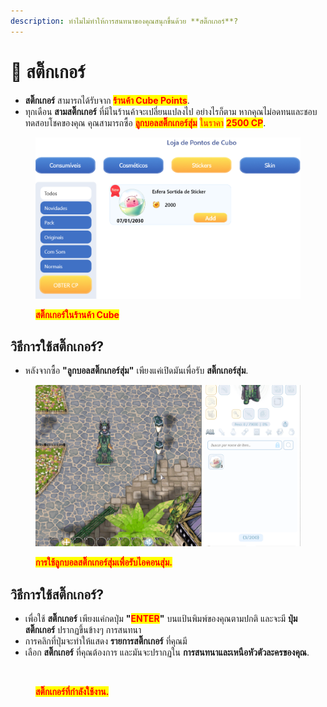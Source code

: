 ```yaml
---
description: ทำไมไม่ทำให้การสนทนาของคุณสนุกขึ้นด้วย **สติ๊กเกอร์**?
---
```


# 🎨 สติ๊กเกอร์

* **สติ๊กเกอร์** สามารถได้รับจาก <mark style="color:red;">**ร้านค้า Cube Points**</mark>.
* ทุกเดือน **สามสติ๊กเกอร์** ที่มีในร้านค้าจะเปลี่ยนแปลงไป อย่างไรก็ตาม หากคุณไม่อดทนและชอบทดสอบโชคของคุณ คุณสามารถซื้อ <mark style="color:red;">**ลูกบอลสติ๊กเกอร์สุ่ม**</mark> <mark style="color:red;"></mark><mark style="color:red;">ในราคา</mark> <mark style="color:red;"></mark><mark style="color:red;">**2500 CP**</mark>.

<figure><img src="../.gitbook/assets/2341.png" alt=""><figcaption><p><mark style="color:red;"><strong>สติ๊กเกอร์ในร้านค้า Cube</strong></mark></p></figcaption></figure>

## **วิธีการใช้สติ๊กเกอร์?**

* หลังจากซื้อ **"ลูกบอลสติ๊กเกอร์สุ่ม"** เพียงแค่เปิดมันเพื่อรับ **สติ๊กเกอร์สุ่ม**.

<figure><img src="../.gitbook/assets/3142.gif" alt=""><figcaption><p><mark style="color:red;"><strong>การใช้ลูกบอลสติ๊กเกอร์สุ่มเพื่อรับไอคอนสุ่ม.</strong></mark></p></figcaption></figure>

## **วิธีการใช้สติ๊กเกอร์?**

* เพื่อใช้ **สติ๊กเกอร์** เพียงแค่กดปุ่ม **"**<mark style="color:red;">**ENTER**</mark>**"** บนแป้นพิมพ์ของคุณตามปกติ และจะมี **ปุ่มสติ๊กเกอร์** ปรากฏขึ้นข้างๆ การสนทนา
* การคลิกที่ปุ่มจะทำให้แสดง **รายการสติ๊กเกอร์** ที่คุณมี
* เลือก **สติ๊กเกอร์** ที่คุณต้องการ และมันจะปรากฏใน **การสนทนาและเหนือหัวตัวละครของคุณ**.

<figure><img src="../.gitbook/assets/31425.gif" alt=""><figcaption><p><mark style="color:red;"><strong>สติ๊กเกอร์ที่กำลังใช้งาน.</strong></mark></p></figcaption></figure>